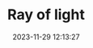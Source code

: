 ---
layout: post
title: 'Ray of light'
date: '2023-11-29 12:13:27'
last_modified_at: '2024-09-18 18:58:17'
category: "Cambridge"
tags:
  - UK
  - Cambridge
  - home
description: "The sun coming through the bedroom"
featImage: '20231129-cambridge-6138.webp'
featImageAlt: 'The sun coming through the window, reflected on the wall of a bedroom – top of the mattress and pillows visible'
featImageWidth: '1440'
featImageHeight: '962'
coffeeTable: false
---